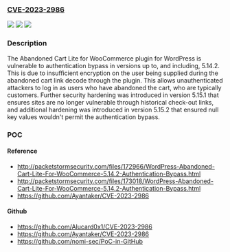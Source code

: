 ### [CVE-2023-2986](https://cve.mitre.org/cgi-bin/cvename.cgi?name=CVE-2023-2986)
![](https://img.shields.io/static/v1?label=Product&message=Abandoned%20Cart%20Lite%20for%20WooCommerce&color=blue)
![](https://img.shields.io/static/v1?label=Version&message=*%3C%3D%205.15.1%20&color=brighgreen)
![](https://img.shields.io/static/v1?label=Vulnerability&message=CWE-288%20Authentication%20Bypass%20Using%20an%20Alternate%20Path%20or%20Channel&color=brighgreen)

### Description

The Abandoned Cart Lite for WooCommerce plugin for WordPress is vulnerable to authentication bypass in versions up to, and including, 5.14.2. This is due to insufficient encryption on the user being supplied during the abandoned cart link decode through the plugin. This allows unauthenticated attackers to log in as users who have abandoned the cart, who are typically customers. Further security hardening was introduced in version 5.15.1 that ensures sites are no longer vulnerable through historical check-out links, and additional hardening was introduced in version 5.15.2 that ensured null key values wouldn't permit the authentication bypass.

### POC

#### Reference
- http://packetstormsecurity.com/files/172966/WordPress-Abandoned-Cart-Lite-For-WooCommerce-5.14.2-Authentication-Bypass.html
- http://packetstormsecurity.com/files/173018/WordPress-Abandoned-Cart-Lite-For-WooCommerce-5.14.2-Authentication-Bypass.html
- https://github.com/Ayantaker/CVE-2023-2986

#### Github
- https://github.com/Alucard0x1/CVE-2023-2986
- https://github.com/Ayantaker/CVE-2023-2986
- https://github.com/nomi-sec/PoC-in-GitHub

